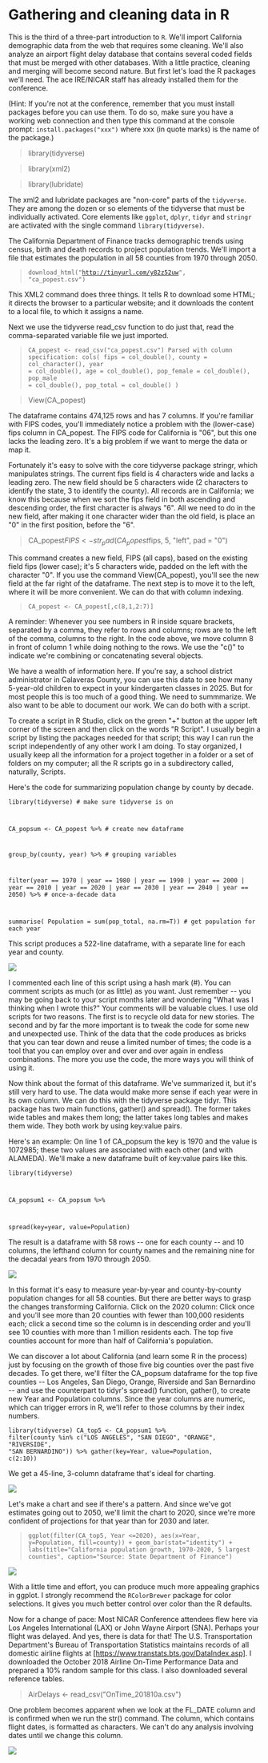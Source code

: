 # Gathering and cleaning data in R

This is the third of a three-part introduction to <code>R</code>. We'll import California demographic data from the web that requires some cleaning. We'll also analyze an airport flight delay database that contains several coded fields that must be merged with other databases. With a little practice, cleaning and merging will become second nature. But first let's load the R packages we'll need. The ace IRE/NICAR staff has already installed them for the conference.

(Hint: If you're not at the conference, remember that you must install packages before you can use them. To do so, make sure you have a working web connection and then type this command at the console prompt: <code>install.packages("xxx")</code> where xxx (in quote marks) is the name of the package.)

> library(tidyverse)

> library(xml2)

> library(lubridate)

The xml2 and lubridate packages are "non-core" parts of the <code>tidyverse</code>. They are among the dozen or so elements of the tidyverse that must be individually activated. Core elements like <code>ggplot</code>, <code>dplyr</code>, <code>tidyr</code> and <code>stringr</code> are activated with the single command <code>library(tidyverse)</code>.

The California Department of Finance tracks demographic trends using census, birth and death records to project population trends. We'll import a file that estimates the population in all 58 counties from 1970 through 2050.

> <code>download_html("http://tinyurl.com/y82z52uw", "ca_popest.csv")</code>

This XML2 command does three things. It tells R to download some HTML; it directs the browser to a particular website; and it downloads the content to a local file, to which it assigns a name. 

Next we use the tidyverse read_csv function to do just that, read the comma-separated variable file we just imported.

> <code>CA_popest <- read_csv("ca_popest.csv")
Parsed with column specification:
cols(
  fips = col_double(),
  county = col_character(),
  year = col_double(),
  age = col_double(),
  pop_female = col_double(),
  pop_male = col_double(),
  pop_total = col_double()
)</code>
  
> View(CA_popest) 

The dataframe contains 474,125 rows and has 7 columns. If you're familiar with FIPS codes, you'll immediately notice a problem with the (lower-case) fips column in CA_popest. The FIPS code for California is "06", but this one lacks the leading zero. It's a big problem if we want to merge the data or map it. 

Fortunately it's easy to solve with the core tidyverse package stringr, which manipulates strings. The current fips field is 4 characters wide and lacks a leading zero. The new field should be 5 characters wide (2 characters to identify the state, 3 to identify the county). All records are in California; we know this because when we sort the fips field in both ascending and descending order, the first character is always "6". All we need to do in the new field, after making it one character wider than the old field, is place an "0" in the first position, before the "6". 

> CA_popest$FIPS <- str_pad(CA_popest$fips, 5, "left", pad = "0")

This command creates a new field, FIPS (all caps), based on the existing field fips (lower case); it's 5 characters wide, padded on the left with the character "0". If you use the command View(CA_popest), you'll see the new field at the far right of the dataframe. The next step is to move it to the left, where it will be more convenient. We can do that with column indexing.

> <code>CA_popest <- CA_popest[,c(8,1,2:7)]</code>

A reminder: Whenever you see numbers in R inside square brackets, separated by a comma, they refer to rows and columns; rows are to the left of the comma, columns to the right. In the code above, we move column 8 in front of column 1 while doing nothing to the rows. We use the "c()" to indicate we're combining or concatenating several objects.

We have a wealth of information here. If you're say, a school district administrator in Calaveras County, you can use this data to see how many 5-year-old children to expect in your kindergarten classes in 2025. But for most people this is too much of a good thing. We need to summmarize. We also want to be able to document our work. We can do both with a script.

To create a script in R Studio, click on the green "+" button at the upper left corner of the screen and then click on the words "R Script". I usually begin a script by listing the packages needed for that script; this way I can run the script independently of any other work I am doing. To stay organized, I usually keep all the information for a project together in a folder or a set of folders on my computer; all the R scripts go in a subdirectory called, naturally, Scripts. 

Here's the code for summarizing population change by county by decade. 

<code>library(tidyverse)        # make sure tidyverse is on
  
CA_popsum <- CA_popest %>%      # create new dataframe

  group_by(county, year) %>%    # grouping variables
  
  filter(year == 1970 | year == 1980 | year == 1990 | year == 2000 | 
           year == 2010 | year == 2020 | year == 2030 | year == 2040 | 
           year == 2050) %>%    # once-a-decade data
           
  summarise(
  Population = sum(pop_total, na.rm=T)) # get population for each year</code>

This script produces a 522-line dataframe, with a separate line for each year and county.

![](https://github.com/roncampbell/NICAR2019/blob/images/Popest1.png?raw=true)

I commented each line of this script using a hash mark (#). You can comment scripts as much (or as little) as you want. Just remember -- you may be going back to your script months later and wondering "What was I thinking when I wrote this?" Your comments will be valuable clues. I use old scripts for two reasons. The first is to recycle old data for new stories. The second and by far the more important is to tweak the code for some new and unexpected use. Think of the data that the code produces as bricks that you can tear down and reuse a limited number of times; the code is a tool that you can employ over and over and over again in endless combinations. The more you use the code, the more ways you will think of using it.

Now think about the format of this dataframe. We've summarized it, but it's still very hard to use. The data would make more sense if each year were in its own column. We can do this with the tidyverse package tidyr. This package has two main functions, gather() and spread(). The former takes wide tables and makes them long; the latter takes long tables and makes them wide. They both work by using key:value pairs. 

Here's an example: On line 1 of CA_popsum the key is 1970 and the value is 1072985; these two values are associated with each other (and with ALAMEDA). We'll make a new dataframe built of key:value pairs like this.

<code>library(tidyverse)
  
CA_popsum1 <- CA_popsum %>% 

  spread(key=year, value=Population)</code>
  
The result is a dataframe with 58 rows -- one for each county -- and 10 columns, the lefthand column for county names and the remaining nine for the decadal years from 1970 through 2050. 
  
![](https://github.com/roncampbell/NICAR2019/blob/images/Popest2.png?raw=true)

In this format it's easy to measure year-by-year and county-by-county population changes for all 58 counties. But there are better ways to grasp the changes transforming California. Click on the 2020 column: Click once and you'll see more than 20 counties with fewer than 100,000 residents each; click a second time so the column is in descending order and you'll see 10 counties with more than 1 million residents each. The top five counties account for more than half of California's population.

We can discover a lot about California (and learn some R in the process) just by focusing on the growth of those five big counties over the past five decades. To get there, we'll filter the CA_popsum dataframe for the top five counties -- Los Angeles, San Diego, Orange, Riverside and San Bernardino -- and use the counterpart to tidyr's spread() function, gather(), to create new Year and Population columns. Since the year columns are numeric, which can trigger errors in R, we'll refer to those columns by their index numbers.

<code>library(tidyverse)
CA_top5 <- CA_popsum1 %>% 
  filter(county %in% c("LOS ANGELES", "SAN DIEGO", "ORANGE", "RIVERSIDE", 
                       "SAN BERNARDINO")) %>% 
  gather(key=Year, value=Population, c(2:10))</code>

We get a 45-line, 3-column dataframe that's ideal for charting.

![](https://github.com/roncampbell/NICAR2019/blob/images/Poptest3.png?raw=true)

Let's make a chart and see if there's a pattern. And since we've got estimates going out to 2050, we'll limit the chart to 2020, since we're more confident of projections for that year than for 2030 and later.

> <code>ggplot(filter(CA_top5, Year <=2020), aes(x=Year, y=Population, fill=county)) +
geom_bar(stat="identity") +
labs(title="California population growth, 1970-2020, 5 largest counties",
                                            caption="Source: State Department of Finance")</code>
  
![](https://github.com/roncampbell/NICAR2019/blob/images/Big5Counties.png?raw=true)

With a little time and effort, you can produce much more appealing graphics in ggplot. I strongly recommend the <code>RColorBrewer</code> package for color selections. It gives you much better control over color than the R defaults.

Now for a change of pace: Most NICAR Conference attendees flew here via Los Angeles International (LAX) or John Wayne Airport (SNA). Perhaps your flight was delayed. And yes, there is data for that! The U.S. Transportation Department's Bureau of Transportation Statistics maintains records of all domestic airline flights at [https://www.transtats.bts.gov/DataIndex.asp]. I downloaded the October 2018 Airline On-Time Performance Data and prepared a 10% random sample for this class. I also downloaded several reference tables.

> AirDelays <- read_csv("OnTime_201810a.csv")

One problem becomes apparent when we look at the FL_DATE column and is confirmed when we run the str() command. The column, which contains flight dates, is formatted as characters. We can't do any analysis involving dates until we change this column.

![](https://github.com/roncampbell/NICAR2019/blob/images/flights1.png?raw=true)




  


